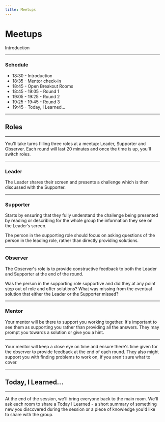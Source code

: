 ```yaml
---
title: Meetups
---
```


# Meetups

Introduction

---

### Schedule

- 18:30 - Introduction
- 18:35 - Mentor check-in
- 18:45 - Open Breakout Rooms
- 18:45 - 19:05 - Round 1
- 19:05 - 19:25 - Round 2
- 19:25 - 19:45 - Round 3
- 19:45 - Today, I Learned...

---

## Roles

---

You'll take turns filling three roles at a meetup: Leader, Supporter and Observer. Each round will last 20 minutes and once the time is up, you'll switch roles.

---

### Leader

The Leader shares their screen and presents a challenge which is then discussed with the Supporter.

---

### Supporter

Starts by ensuring that they fully understand the challenge being presented by reading or describing for the whole group the information they see on the Leader’s screen.

The person in the supporting role should focus on asking questions of the person in the leading role, rather than directly providing solutions.

---

### Observer

The Observer's role is to provide constructive feedback to both the Leader and Supporter at the end of the round.

Was the person in the supporting role supportive and did they at any point step out of role and offer solutions? What was missing from the eventual solution that either the Leader or the Supporter missed?

---

### Mentor

Your mentor will be there to support you working together. It's important to see them as supporting you rather than providing all the answers. They may prompt you towards a solution or give you a hint.

---

Your mentor will keep a close eye on time and ensure there's time given for the observer to provide feedback at the end of each round. They also might support you with finding problems to work on, if you aren't sure what to cover.

---

## Today, I Learned...

---

At the end of the session, we'll bring everyone back to the main room. We'll ask each room to share a Today I Learned - a short summary of something new you discovered during the session or a piece of knowledge you'd like to share with the group.
